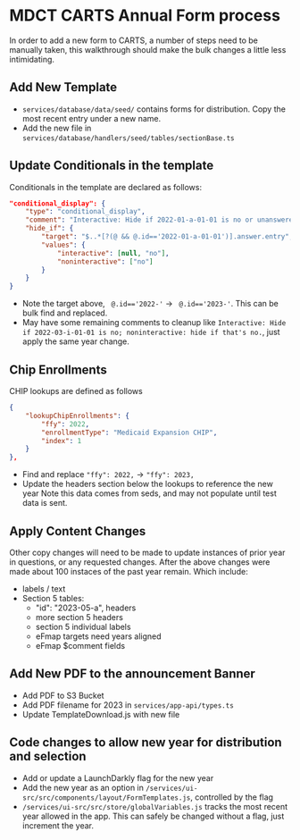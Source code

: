 # MDCT CARTS Annual Form process

In order to add a new form to CARTS, a number of steps need to be manually taken, this walkthrough should make the bulk changes a little less intimidating.

## Add New Template

- `services/database/data/seed/` contains forms for distribution. Copy the most recent entry under a new name.
- Add the new file in `services/database/handlers/seed/tables/sectionBase.ts`

## Update Conditionals in the template

Conditionals in the template are declared as follows:

```json
"conditional_display": {
    "type": "conditional_display",
    "comment": "Interactive: Hide if 2022-01-a-01-01 is no or unanswered; noninteractive: hide if that's no.",
    "hide_if": {
        "target": "$..*[?(@ && @.id=='2022-01-a-01-01')].answer.entry",
        "values": {
            "interactive": [null, "no"],
            "noninteractive": ["no"]
        }
    }
}
```

- Note the target above, ` @.id=='2022-'` -> ` @.id=='2023-'`. This can be bulk find and replaced.
- May have some remaining comments to cleanup like `Interactive: Hide if 2022-03-i-01-01 is no; noninteractive: hide if that's no.`, just apply the same year change.

## Chip Enrollments

CHIP lookups are defined as follows

```json
{
    "lookupChipEnrollments": {
        "ffy": 2022,
        "enrollmentType": "Medicaid Expansion CHIP",
        "index": 1
    }
},
```

- Find and replace `"ffy": 2022,` -> `"ffy": 2023,`
- Update the headers section below the lookups to reference the new year
  Note this data comes from seds, and may not populate until test data is sent.

## Apply Content Changes

Other copy changes will need to be made to update instances of prior year in questions, or any requested changes. After the above changes were made about 100 instaces of the past year remain. Which include:

- labels / text
- Section 5 tables:
  - "id": "2023-05-a", headers
  - more section 5 headers
  - section 5 individual labels
  - eFmap targets need years aligned
  - eFmap $comment fields

## Add New PDF to the announcement Banner

- Add PDF to S3 Bucket
- Add PDF filename for 2023 in `services/app-api/types.ts`
- Update TemplateDownload.js with new file

## Code changes to allow new year for distribution and selection

- Add or update a LaunchDarkly flag for the new year
- Add the new year as an option in `/services/ui-src/src/components/layout/FormTemplates.js`, controlled by the flag
- `/services/ui-src/src/store/globalVariables.js` tracks the most recent year allowed in the app. This can safely be changed without a flag, just increment the year.
